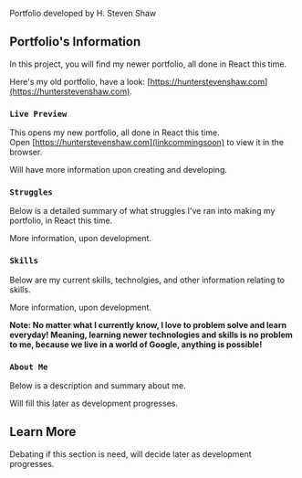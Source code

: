Portfolio developed by H. Steven Shaw

## Portfolio's Information

In this project, you will find my newer portfolio, all done in React this time.<br>

Here's my old portfolio, have a look: [https://hunterstevenshaw.com](https://hunterstevenshaw.com).

### `Live Preview`

This opens my new portfolio, all done in React this time.<br>
Open [https://hunterstevenshaw.com](linkcommingsoon) to view it in the browser.<br>

Will have more information upon creating and developing.<br>

### `Struggles`

Below is a detailed summary of what struggles I've ran into making my portfolio, in React this time.<br>

More information, upon development.

### `Skills`

Below are my current skills, technolgies, and other information relating to skills.<br>

More information, upon development.

**Note: No matter what I currently know, I love to problem solve and learn everyday! Meaning, learning newer technologies and skills is no problem to me, because we live in a world of Google, anything is possible!**

### `About Me`

Below is a description and summary about me.<br>

Will fill this later as development progresses.

## Learn More

Debating if this section is need, will decide later as development progresses.